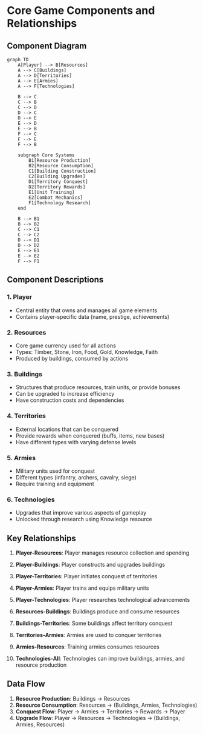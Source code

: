 # Core Game Components and Relationships

## Component Diagram

```mermaid
graph TD
    A[Player] --> B[Resources]
    A --> C[Buildings]
    A --> D[Territories]
    A --> E[Armies]
    A --> F[Technologies]

    B --> C
    C --> B
    C --> D
    D --> C
    D --> E
    E --> D
    E --> B
    F --> C
    F --> E
    F --> B

    subgraph Core Systems
        B1[Resource Production]
        B2[Resource Consumption]
        C1[Building Construction]
        C2[Building Upgrades]
        D1[Territory Conquest]
        D2[Territory Rewards]
        E1[Unit Training]
        E2[Combat Mechanics]
        F1[Technology Research]
    end

    B --> B1
    B --> B2
    C --> C1
    C --> C2
    D --> D1
    D --> D2
    E --> E1
    E --> E2
    F --> F1
```

## Component Descriptions

### 1. Player
- Central entity that owns and manages all game elements
- Contains player-specific data (name, prestige, achievements)

### 2. Resources
- Core game currency used for all actions
- Types: Timber, Stone, Iron, Food, Gold, Knowledge, Faith
- Produced by buildings, consumed by actions

### 3. Buildings
- Structures that produce resources, train units, or provide bonuses
- Can be upgraded to increase efficiency
- Have construction costs and dependencies

### 4. Territories
- External locations that can be conquered
- Provide rewards when conquered (buffs, items, new bases)
- Have different types with varying defense levels

### 5. Armies
- Military units used for conquest
- Different types (infantry, archers, cavalry, siege)
- Require training and equipment

### 6. Technologies
- Upgrades that improve various aspects of gameplay
- Unlocked through research using Knowledge resource

## Key Relationships

1. **Player-Resources**: Player manages resource collection and spending
2. **Player-Buildings**: Player constructs and upgrades buildings
3. **Player-Territories**: Player initiates conquest of territories
4. **Player-Armies**: Player trains and equips military units
5. **Player-Technologies**: Player researches technological advancements

6. **Resources-Buildings**: Buildings produce and consume resources
7. **Buildings-Territories**: Some buildings affect territory conquest
8. **Territories-Armies**: Armies are used to conquer territories
9. **Armies-Resources**: Training armies consumes resources
10. **Technologies-All**: Technologies can improve buildings, armies, and resource production

## Data Flow

1. **Resource Production**: Buildings → Resources
2. **Resource Consumption**: Resources → (Buildings, Armies, Technologies)
3. **Conquest Flow**: Player → Armies → Territories → Rewards → Player
4. **Upgrade Flow**: Player → Resources → Technologies → (Buildings, Armies, Resources)